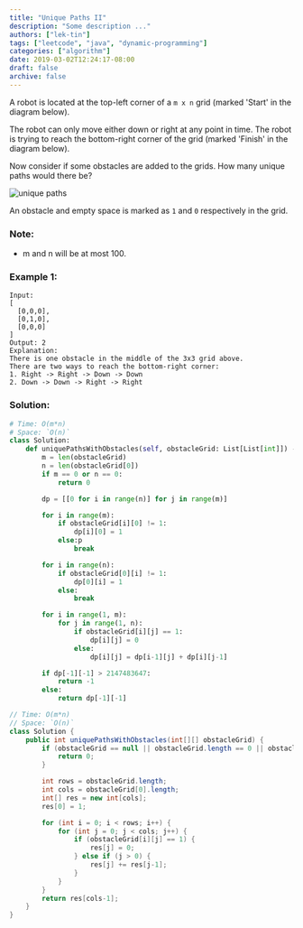 ```yaml
---
title: "Unique Paths II"
description: "Some description ..."
authors: ["lek-tin"]
tags: ["leetcode", "java", "dynamic-programming"]
categories: ["algorithm"]
date: 2019-03-02T12:24:17-08:00
draft: false
archive: false
---
```

A robot is located at the top-left corner of a `m x n` grid (marked 'Start' in the diagram below).

The robot can only move either down or right at any point in time. The robot is trying to reach the bottom-right corner of the grid (marked 'Finish' in the diagram below).

Now consider if some obstacles are added to the grids. How many unique paths would there be?


![unique paths](https://leetcode.com/static/images/problemset/robot_maze.png "Unique paths")

An obstacle and empty space is marked as `1` and `0` respectively in the grid.

### Note:
- m and n will be at most 100.

### Example 1:
```
Input:
[
  [0,0,0],
  [0,1,0],
  [0,0,0]
]
Output: 2
Explanation:
There is one obstacle in the middle of the 3x3 grid above.
There are two ways to reach the bottom-right corner:
1. Right -> Right -> Down -> Down
2. Down -> Down -> Right -> Right
```

### Solution:
```python
# Time: O(m*n)
# Space: `O(n)`
class Solution:
    def uniquePathsWithObstacles(self, obstacleGrid: List[List[int]]) -> int:
        m = len(obstacleGrid)
        n = len(obstacleGrid[0])
        if m == 0 or n == 0:
            return 0

        dp = [[0 for i in range(n)] for j in range(m)]

        for i in range(m):
            if obstacleGrid[i][0] != 1:
                dp[i][0] = 1
            else:p
                break

        for i in range(n):
            if obstacleGrid[0][i] != 1:
                dp[0][i] = 1
            else:
                break

        for i in range(1, m):
            for j in range(1, n):
                if obstacleGrid[i][j] == 1:
                    dp[i][j] = 0
                else:
                    dp[i][j] = dp[i-1][j] + dp[i][j-1]

        if dp[-1][-1] > 2147483647:
            return -1
        else:
            return dp[-1][-1]
```
```java
// Time: O(m*n)
// Space: `O(n)`
class Solution {
    public int uniquePathsWithObstacles(int[][] obstacleGrid) {
        if (obstacleGrid == null || obstacleGrid.length == 0 || obstacleGrid[0].length == 0) {
            return 0;
        }

        int rows = obstacleGrid.length;
        int cols = obstacleGrid[0].length;
        int[] res = new int[cols];
        res[0] = 1;

        for (int i = 0; i < rows; i++) {
            for (int j = 0; j < cols; j++) {
                if (obstacleGrid[i][j] == 1) {
                    res[j] = 0;
                } else if (j > 0) {
                    res[j] += res[j-1];
                }
            }
        }
        return res[cols-1];
    }
}
```